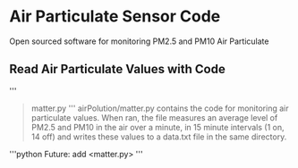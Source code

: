 # Air Particulate Sensor Code
Open sourced software for monitoring PM2.5 and PM10 Air Particulate

## Read Air Particulate Values with Code
'''
>matter.py
'''
airPolution/matter.py contains the code for monitoring air particulate values.
When ran, the file measures an average level of PM2.5 and PM10 in the air over a minute, in 15 minute intervals (1 on, 14 off) and writes these values to a data.txt file in the same directory.

'''python
Future: add <matter.py>
'''
